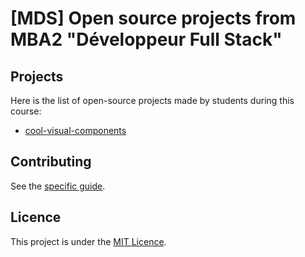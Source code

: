 # [MDS] Open source projects from MBA2 "Développeur Full Stack"

## Projects

Here is the list of open-source projects made by students during this course:

- [cool-visual-components](https://github.com/Keyto-Shouko/cool-visual-components)

## Contributing

See the [specific guide](./CONTRIBUTING.md).

## Licence

This project is under the [MIT Licence](./LICENCE.md).
